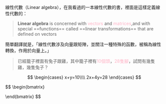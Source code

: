 線性代數（Linear algebra），在我看過的一本線性代數的書，裡面是這樣定義線性代數的：

>**Linear algebra** is concerned with <font color=ffb3c6>vectors</font> and <font color=ffb3c6>matrices</font>,and with special ==functions== called ==linear transformations== that are defined on vectors

簡單翻譯就是，「線性代數涉及向量跟矩陣，並關注一種特殊的函數，被稱為線性轉換，作用於向量上。」

>已經籠子裡面有兔子跟雞，其中籠子裡有<font color = ffb3c6>10個頭</font>，<font color = ffb3c6>28隻腳</font>，試問有幾隻雞，幾隻兔子？

$$
\begin{cases}
x+y=10\\\\
2x+4y=28
\end{cases}
$$


$$
\begin{bmatrix}

\end{bmatrix}
$$
